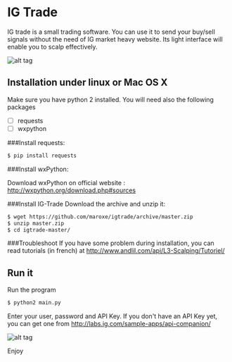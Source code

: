 IG Trade
========

IG trade is a small trading software. You can use it to send your buy/sell 
signals without the need of IG market heavy website.
Its light interface will enable you to scalp effectively.

![alt tag](https://raw.githubusercontent.com/maroxe/igtrade/master/screenshot.png)

Installation under linux or Mac OS X
------------------------------------

Make sure you have python 2 installed.
You will need also the following packages
- [ ] requests
- [ ] wxpython

###Install requests:

```bash
$ pip install requests
```

###Install wxPython:

Download wxPython on official website : http://wxpython.org/download.php#sources

###Install IG-Trade
Download the archive and unzip it:

```bash
$ wget https://github.com/maroxe/igtrade/archive/master.zip
$ unzip master.zip 
$ cd igtrade-master/
```

###Troubleshoot
If you have some problem during installation, you can read tutorials (in french) 
at http://www.andlil.com/api/L3-Scalping/Tutoriel/

Run it
------

Run the program
```bash
$ python2 main.py
```

Enter your user, password and API Key. If you don't have an API Key yet, 
you can get one from http://labs.ig.com/sample-apps/api-companion/

![alt tag](https://raw.githubusercontent.com/splanquart/igtrade/master/login.png)

Enjoy

